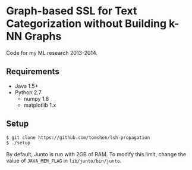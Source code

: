 # Graph-based SSL for Text Categorization without Building k-NN Graphs

Code for my ML research 2013-2014.

## Requirements
* Java 1.5+
* Python 2.7
  * numpy 1.8
  * matplotlib 1.x

## Setup
```sh
$ git clone https://github.com/tomshen/lsh-propagation
$ ./setup
```
By default, Junto is run with 2GB of RAM. To modify this limit, change the 
value of `JAVA_MEM_FLAG` in `lib/junto/bin/junto`.
